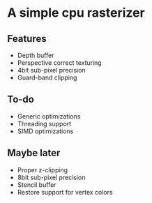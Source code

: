 # A simple cpu rasterizer

## Features
- Depth buffer
- Perspective correct texturing
- 4bit sub-pixel precision
- Guard-band clipping

## To-do
- Generic optimizations
- Threading support
- SIMD optimizations

## Maybe later
- Proper z-clipping
- 8bit sub-pixel precision
- Stencil buffer
- Restore support for vertex colors